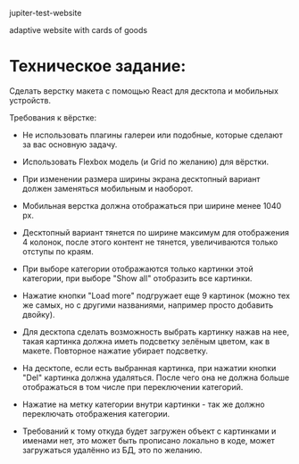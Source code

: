jupiter-test-website

adaptive website with cards of goods

# **Техническое задание:**

Сделать верстку макета с помощью React для десктопа и мобильных устройств.

Требования к вёрстке:

- Не использовать плагины галереи или подобные, которые сделают за вас основную задачу.

- Использовать Flexbox модель (и Grid по желанию) для вёрстки.

- При изменении размера ширины экрана десктопный вариант должен заменяться мобильным и наоборот.

- Мобильная верстка должна отображаться при ширине менее 1040 px.

- Десктопный вариант тянется по ширине максимум для отображения 4 колонок, после этого контент не тянется, увеличиваются только отступы по краям.

- При выборе категории отображаются только картинки этой категории, при выборе "Show all" отобразить все картинки.

- Нажатие кнопки "Load more" подгружает еще 9 картинок (можно тех же самых, но с другими названиями, например просто добавить двойку).

- Для десктопа сделать возможность выбрать картинку нажав на нее, такая картинка должна иметь подсветку зелёным цветом, как в макете. Повторное нажатие убирает подсветку.

- На десктопе, если есть выбранная картинка, при нажатии кнопки "Del" картинка должна удаляться. После чего она не должна больше отображаться в том числе при переключении категорий.

- Нажатие на метку категории внутри картинки - так же должно переключать отображения категории.

- Требований к тому откуда будет загружен объект с картинками и именами нет, это может быть прописано локально в коде, может загружаться удалённо из БД, это по желанию.
